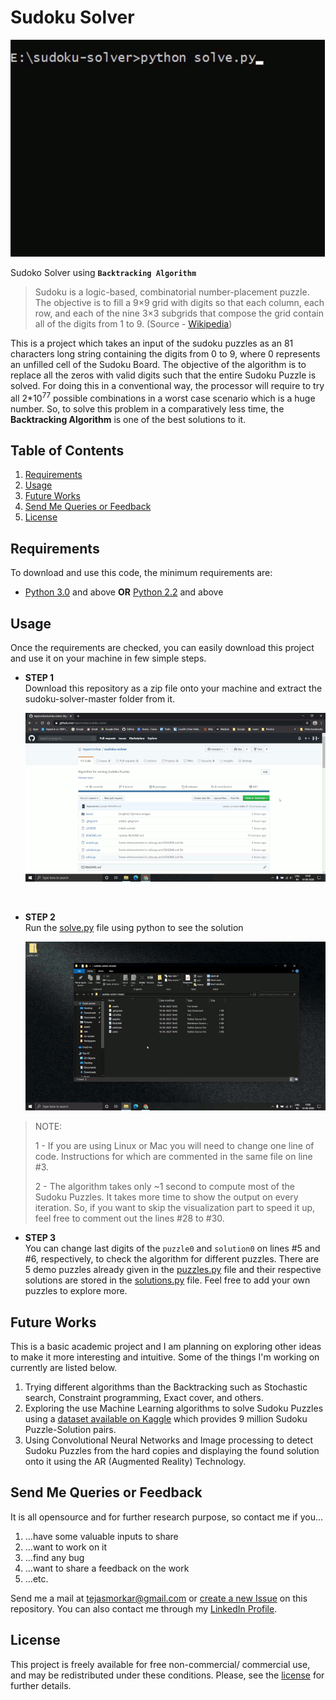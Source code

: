 # Sudoku Solver

![Sudoko Solver using Backtracking Algorithm](./assets/SudokuSolverUsingBacktrack.gif)

Sudoko Solver using **`Backtracking Algorithm`**

> Sudoku is a logic-based, combinatorial number-placement puzzle. The objective is to fill a 9×9 grid with digits so that each column, each row, and each of the nine 3×3 subgrids that compose the grid contain all of the digits from 1 to 9.
> (Source - [Wikipedia](https://en.wikipedia.org/wiki/Sudoku))

This is a project which takes an input of the sudoku puzzles as an 81 characters long string containing the digits from 0 to 9, where 0 represents an unfilled cell of the Sudoku Board. The objective of the algorithm is to replace all the zeros with valid digits such that the entire Sudoku Puzzle is solved. For doing this in a conventional way, the processor will require to try all 2*10<sup>77</sup> possible combinations in a worst case scenario which is a huge number. So, to solve this problem in a comparatively less time, the **Backtracking Algorithm** is one of the best solutions to it.

## Table of Contents

1. [Requirements](#requirements)
2. [Usage](#usage)
3. [Future Works](#future-works)
4. [Send Me Queries or Feedback](#send-me-queries-or-feedback)
5. [License](#license)

## Requirements

To download and use this code, the minimum requirements are:

* [Python 3.0](https://www.python.org/download/releases/3.0/) and above **OR** [Python 2.2](https://www.python.org/download/releases/2.2/) and above

## Usage

Once the requirements are checked, you can easily download this project and use it on your machine in few simple steps.

* **STEP 1** <br>
    Download this repository as a zip file onto your machine and extract the sudoku-solver-master folder from it.

    ![Download and Extract Zip Folder](./assets/DownloadAndExatractZip.gif)

    <br>

* **STEP 2** <br>
  Run the [solve.py](./solve.py) file using python to see the solution

  ![Run solve.py File Using Python](./assets/RunSolvePythonFile.gif)

> NOTE:
>  
> 1 - If you are using Linux or Mac you will need to change one line of code. Instructions for which are commented in the same file on line #3.
>  
> 2 - The algorithm takes only ~1 second to compute most of the Sudoku Puzzles. It takes more time to show the output on every iteration. So, if you want to skip the visualization part to speed it up, feel free to comment out the lines #28 to #30.

* **STEP 3** <br>
  You can change last digits of the `puzzle0` and `solution0` on lines #5 and #6, respectively, to check the algorithm for different puzzles. There are 5 demo puzzles already given in the [puzzles.py](./puzzles.py) file and their respective solutions are stored in the [solutions.py](./solutions.py) file. Feel free to add your own puzzles to explore more.

## Future Works

This is a basic academic project and I am planning on exploring other ideas to make it more interesting and intuitive. Some of the things I'm working on currently are listed below.

1. Trying different algorithms than the Backtracking such as Stochastic search, Constraint programming, Exact cover, and others.
2. Exploring the use Machine Learning algorithms to solve Sudoku Puzzles using a [dataset available on Kaggle](https://www.kaggle.com/rohanrao/sudoku) which provides 9 million Sudoku Puzzle-Solution pairs.
3. Using Convolutional Neural Networks and Image processing to detect Sudoku Puzzles from the hard copies and displaying the found solution onto it using the AR (Augmented Reality) Technology.

## Send Me Queries or Feedback

It is all opensource and for further research purpose, so contact me if you...

1. ...have some valuable inputs to share
2. ...want to work on it
3. ...find any bug
4. ...want to share a feedback on the work
5. ...etc.

Send me a mail at [tejasmorkar@gmail.com](tejasmorkar@gmail.com) or [create a new Issue](https://github.com/tejasmorkar/sudoku-solver/issues/new) on this repository.
You can also contact me through my [LinkedIn Profile](https://www.linkedin.com/in/tejasmorkar/).

## License

This project is freely available for free non-commercial/ commercial use, and may be redistributed under these conditions. Please, see the [license](./LICENSE) for further details.

